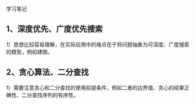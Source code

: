 学习笔记

## 1、深度优先、广度优先搜索

​	1）思想比较容易理解，在实际应用中的难点在于将问题抽象为可深度、广度搜索的模型，例如建图。


## 2、贪心算法、二分查找

​	1）需要注意贪心和二分查找的使用前提条件，例如二者的边界值、贪心的结果正确性、二分查找序列的有序性。
